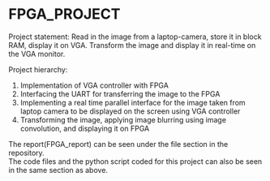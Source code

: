 # FPGA_PROJECT

Project statement:
Read in the image from a laptop-camera, store it in block RAM, display it on VGA. Transform the image and display it in real-time on the VGA monitor.

Project hierarchy:
1.	Implementation of VGA controller with FPGA 
2.	Interfacing the UART for transferring the image to the FPGA
3.	Implementing a real time parallel interface for the image taken from laptop camera to be displayed on the screen using VGA controller
4.	Transforming the image, applying image blurring using image convolution, and displaying it on FPGA

The report(FPGA_report) can be seen under the file section in the repository.   
The code files and the python script coded for this project can also be seen in the same section as above. 
